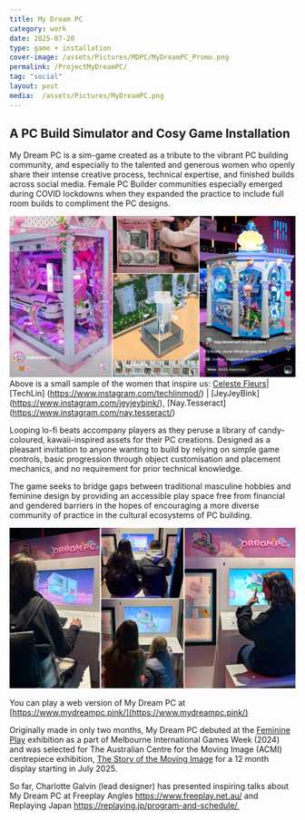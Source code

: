 ```yaml
---
title: My Dream PC
category: work
date: 2025-07-20
type: game + installation
cover-image: /assets/Pictures/MDPC/MyDreamPC_Promo.png
permalink: /ProjectMyDreamPC/
tag: "social"
layout: post
media:  /assets/Pictures/MyDreamPC.png
---
```

## A PC Build Simulator and Cosy Game Installation 

My Dream PC is a sim-game created as a tribute to the vibrant PC building community, and especially to the talented and generous women who openly share their intense creative process, technical expertise, and finished builds across social media. Female PC Builder communities especially emerged during COVID lockdowns when they expanded the practice to include full room builds to compliment the PC designs.

![Sub Image](/assets/Pictures/MDPC/MDPC%20Inspired.png)
Above is a small sample of the women that inspire us: [Celeste Fleurs](https://www.instagram.com/celestefleurs/)| [TechLin] (https://www.instagram.com/techlinmod/) | [JeyJeyBink] (https://www.instagram.com/jeyjeybink/), [Nay.Tesseract] (https://www.instagram.com/nay.tesseract/)

Looping lo-fi beats accompany players as they peruse a library of candy-coloured, kawaii-inspired assets for their PC creations. Designed as a pleasant invitation to anyone wanting to build by relying on simple game controls, basic progression through object customisation and placement mechanics, and no requirement for prior technical knowledge.

The game seeks to bridge gaps between traditional masculine hobbies and feminine design by providing an accessible play space free from financial and gendered barriers in the hopes of encouraging a more diverse community of practice in the cultural ecosystems of PC building.


![Sub Image](/assets/Pictures/MDPC/MDPC%20ACMI.png)


You can play a web version of My Dream PC at [https://www.mydreampc.pink/](https://www.mydreampc.pink/)

Originally made in only two months, My Dream PC debuted at the [Feminine Play](https://www.feminineplay.org/) exhibition as a part of Melbourne International Games Week (2024) and was selected for The Australian Centre for the Moving Image (ACMI) centrepiece exhibition, [The Story of the Moving Image](https://www.acmi.net.au/whats-on/story-of-the-moving-image-exhibition/) for a 12 month display starting in July 2025.

So far, Charlotte Galvin (lead designer) has presented inspiring talks about My Dream PC at Freeplay Angles https://www.freeplay.net.au/ and Replaying Japan https://replaying.jp/program-and-schedule/ 

